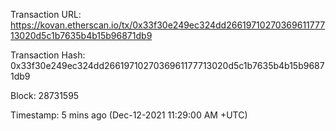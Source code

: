 Transaction URL: https://kovan.etherscan.io/tx/0x33f30e249ec324dd2661971027036961177713020d5c1b7635b4b15b96871db9


Transaction Hash:  0x33f30e249ec324dd2661971027036961177713020d5c1b7635b4b15b96871db9

Block: 28731595

Timestamp: 5 mins ago (Dec-12-2021 11:29:00 AM +UTC)

